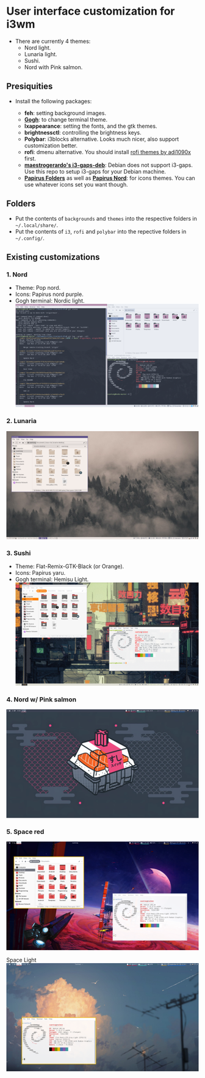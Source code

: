 # User interface customization for i3wm 

- There are currently 4 themes:
	- Nord light.
	- Lunaria light.
	- Sushi.
	- Nord with Pink salmon.

## Presiquities

- Install the following packages:

	- **feh**: setting background images.
	- **[Gogh](https://gogh-co.github.io/Gogh/)**: to change terminal theme.
	- **lxappearance**: setting the fonts, and the gtk themes.
	- **brightnessctl**: controlling the brightness keys.
	- **Polybar**: i3blocks alternative. Looks much nicer, also support customization better.
	- **rofi**: dmenu alternative. You should install [rofi themes by adi1090x](https://github.com/adi1090x/rofi) first.
	- **[maestrogerardo's i3-gaps-deb](https://github.com/maestrogerardo/i3-gaps-deb)**: Debian does not support i3-gaps. Use this repo to setup i3-gaps for your Debian machine.
	- **[Papirus Folders](https://github.com/PapirusDevelopmentTeam/papirus-folders)** as well as **[Papirus Nord](https://github.com/Adapta-Projects/Papirus-Nord)**: for icons themes. You can use whatever icons set you want though.

## Folders

- Put the contents of `backgrounds` and `themes` into the respective folders in `~/.local/share/`.
- Put the contents of `i3`, `rofi` and `polybar` into the repective folders in `~/.config/`.

## Existing customizations 

### 1. Nord 
- Theme: Pop nord.
- Icons: Papirus nord purple.
- Gogh terminal: Nordic light.
![img](/i3-nord.png)

### 2. Lunaria
![img](/i3-lunaria.png)

### 3. Sushi
- Theme: Flat-Remix-GTK-Black (or Orange).
- Icons: Papirus yaru.
- Gogh terminal: Hemisu Light.
![img](/i3-sushi.png)

### 4. Nord w/ Pink salmon
![img](/i3-nord-sushi-with-polybar.png)

### 5. Space red
![img](/i3-space-red.png)

Space Light
![img](/i3-light.png)




